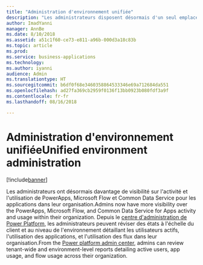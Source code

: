 ```yaml
---
title: "Administration d'environnement unifiée"
description: "Les administrateurs disposent désormais d'un seul emplacement pour mettre en service, surveiller et gérer tous les environnements Common Data Service pour les applications"
author: ImadYanni
manager: AnnBe
ms.date: 8/10/2018
ms.assetid: a51c1f60-ce73-e811-a96b-000d3a18c83b
ms.topic: article
ms.prod: 
ms.service: business-applications
ms.technology: 
ms.author: iyanni
audience: Admin
ms.translationtype: HT
ms.sourcegitcommit: b6df0f68e3460358864533346e69a712684da551
ms.openlocfilehash: ad27fa369cb2959f0136f13bb0923b080fdf3a9f
ms.contentlocale: fr-fr
ms.lasthandoff: 08/16/2018

---
```

# <a name="unified-environment-administration"></a><span data-ttu-id="a271b-103">Administration d'environnement unifiée</span><span class="sxs-lookup"><span data-stu-id="a271b-103">Unified environment administration</span></span>


[!include[banner](../../includes/banner.md)]

<span data-ttu-id="a271b-104">Les administrateurs ont désormais davantage de visibilité sur l'activité et l'utilisation de PowerApps, Microsoft Flow et Common Data Service pour les applications dans leur organisation.</span><span class="sxs-lookup"><span data-stu-id="a271b-104">Admins now have more visibility over the PowerApps, Microsoft Flow, and Common Data Service for Apps activity and usage within their organization.</span></span> <span data-ttu-id="a271b-105">Depuis le [centre d'administration de Power Platform](https://go.microsoft.com/fwlink/?linkid=875536), les administrateurs peuvent réviser des états à l'échelle du client et au niveau de l'environnement détaillant les utilisateurs actifs, l'utilisation des applications, et l'utilisation des flux dans leur organisation.</span><span class="sxs-lookup"><span data-stu-id="a271b-105">From the [Power platform admin center](https://go.microsoft.com/fwlink/?linkid=875536), admins can review tenant-wide and environment-level reports detailing active users, app usage, and flow usage across their organization.</span></span>

